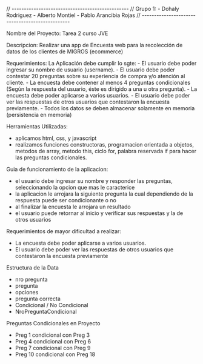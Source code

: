 // ------------------------------------------------
// Grupo 1:
    - Dohaly Rodriguez
    - Alberto Montiel
    - Pablo Arancibia Rojas
// ------------------------------------------------

Nombre del Proyecto:
    Tarea 2 curso JVE 

Descripcion:
   Realizar una app de  Encuesta web para la recolección de datos de los clientes de MIGROS (ecommerce)

Requerimientos:
La Aplicación debe cumplir lo sgte:
    - El usuario debe poder ingresar su nombre de usuario (username).
    - El usuario debe poder contestar 20 preguntas sobre su experiencia de compra y/o atención al
    cliente.
    - La encuesta debe contener al menos 4 preguntas condicionales (Según la respuesta del
    usuario, éste es dirigido a una u otra pregunta).
    - La encuesta debe poder aplicarse a varios usuarios.
    - El usuario debe poder ver las respuestas de otros usuarios que contestaron la encuesta
    previamente.
    - Todos los datos se deben almacenar solamente en memoria (persistencia en memoria)


Herramientas Utilizadas:
- aplicamos html, css, y javascript
- realizamos funciones constructoras, programacion orientada a objetos, metodos de array, metodo this, ciclo for, palabra reservada if para hacer las preguntas condicionales.


Guia de funcionamiento de la aplicacion:

- el usuario debe ingresar su nombre y responder las preguntas, seleccionando la opcion que mas le caracterice 
- la aplicacion le arrojara la siguiente pregunta la cual dependiendo de la respuesta puede ser condicionante o no
- al finalizar la encuesta le arrojara un resultado
- el usuario puede retornar al inicio y verificar sus respuestas y la de otros usuarios

Requerimientos de mayor dificultad a realizar:
- La encuesta debe poder aplicarse a varios usuarios.
- El usuario debe poder ver las respuestas de otros usuarios que contestaron la encuesta
    previamente

Estructura de la Data 

- nro pregunta  
- pregunta 
- opciones
- pregunta correcta 
- Condicional / No Condicional 
- NroPreguntaCondicional 

Preguntas Condicionales en Proyecto

- Preg 1 condicional con Preg 3
- Preg 4 condicional con Preg 6
- Preg 7 condicional con Preg 9
- Preg 10 condicional con Preg 18




